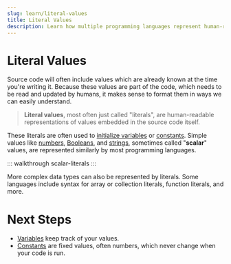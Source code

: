 ```yaml
---
slug: learn/literal-values
title: Literal Values
description: Learn how multiple programming languages represent human-readable values.
---
```


# Literal Values

Source code will often include values which are already known at the time you're writing it.
Because these values are part of the code, which needs to be read and updated by humans, it makes sense to format them in ways we can easily understand.

> **Literal values**, most often just called "literals", are human-readable representations of values embedded in the source code itself.

These literals are often used to [initialize variables](/learn/variable-assignment/) or [constants](/learn/constants/).
Simple values like [numbers](/learn/numbers/), [Booleans](/learn/booleans/), and [strings](/learn/strings), sometimes called "**scalar**" values, are represented similarly by most programming languages.

::: walkthrough scalar-literals
:::

More complex data types can also be represented by literals.
Some languages include syntax for array or collection literals, function literals, and more.

# Next Steps

* [Variables](/learn/variables/) keep track of your values.
* [Constants](/learn/constants/) are fixed values, often numbers, which never change when your code is run.
